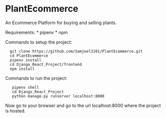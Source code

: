 # PlantEcommerce
An Ecommerce Platform for buying and selling plants. 

Requirements:
    * pipenv 
    * npm 
    
Commands to setup the project:
```
  git clone https://github.com/Samjoel3101/PlantEcommerce.git
  cd PlantEcommerce
  pipenv install 
  cd Django_React_Project/frontend
  npm install 
```
Commands to run the project:
```
   pipenv shell
   cd Django_React_Project
   python manage.py runserver localhost:8000
```
Now go to your browser and go to the url localhost:8000 where the project is hosted.  
